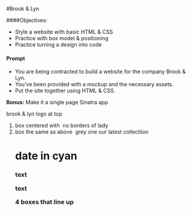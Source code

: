 #Brook & Lyn

####Objectives:
- Style a website with basic HTML & CSS
- Practice with box model & positioning
- Practice turning a design into code

#### Prompt
- You are being contracted to build a website for the company Brook & Lyn.
- You've been provided with a mockup and the necessary assets.
- Put the site together using HTML & CSS.

__Bonus:__ Make it a single page Sinatra app


brook & lyn logo at top
1. box centered with <img> no borders of lady
2. box the same as above <img> grey one
our latest collectiion <h1>
date in cyan <h3>
text<p>
text<p>
4 boxes that line up 